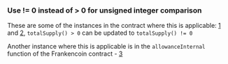 ### Use != 0 instead of > 0 for unsigned integer comparison	

These are some of the instances in the contract where this is applicable: 
[1](https://github.com/code-423n4/2023-04-frankencoin/blob/1022cb106919fba963a89205d3b90bf62543f68f/contracts/Frankencoin.sol#L84) and [2](https://github.com/code-423n4/2023-04-frankencoin/blob/1022cb106919fba963a89205d3b90bf62543f68f/contracts/Frankencoin.sol#L84), `totalSupply() > 0` can be updated to `totalSupply() != 0`

Another instance where this is applicable is in the `allowanceInternal` function of the Frankencoin contract - [3](https://github.com/code-423n4/2023-04-frankencoin/blob/1022cb106919fba963a89205d3b90bf62543f68f/contracts/Frankencoin.sol#L104)

